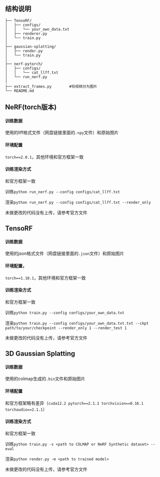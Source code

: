 ## 结构说明
```
├── TensoRF/                       
│   ├── configs/                   
│   │   └── your_own_data.txt      
│   ├── renderer.py                
│   └── train.py                
│
├── gaussian-splatting/            
│   ├── render.py                
│   └── train.py                    
│
├── nerf-pytorch/                 
│   ├── configs/                   
│   │   └── cat_llff.txt          
│   └── run_nerf.py               
│
├── extract_frames.py        #将视频分为图片     
└── README.md                     
```              

## NeRF(torch版本)
#### 训练数据
使用的llff格式文件（网盘链接里面的```.npy```文件）和原始图片
#### 环境配置
```torch==2.0.1```，其他环境和官方框架一致
#### 训练渲染方式
和官方框架一致

训练```python run_nerf.py --config configs/cat_llff.txt```

渲染```python run_nerf.py --config configs/cat_llff.txt --render_only```

未做更改的代码没有上传，请参考官方文件
## TensoRF
#### 训练数据
使用的json格式文件（网盘链接里面的```.json```文件）和原始图片
#### 环境配置，
```torch==1.10.1```，其他环境和官方框架一致
#### 训练渲染方式
和官方框架一致

训练```python train.py --config configs/your_own_data.txt```

渲染```python train.py --config configs/your_own_data.txt.txt --ckpt path/to/your/checkpoint --render_only 1 --render_test 1 ```

未做更改的代码没有上传，请参考官方文件
## 3D Gaussian Splatting
#### 训练数据
使用的colmap生成的```.bin```文件和原始图片
#### 环境配置
和官方框架略有差异（```cuda12.2 pytorch==2.1.1 torchvision==0.16.1 torchaudio==2.1.1```）
#### 训练渲染方式
和官方框架一致

训练```python train.py -s <path to COLMAP or NeRF Synthetic dataset> --eval```

渲染```python render.py -m <path to trained model>```

未做更改的代码没有上传，请参考官方文件



